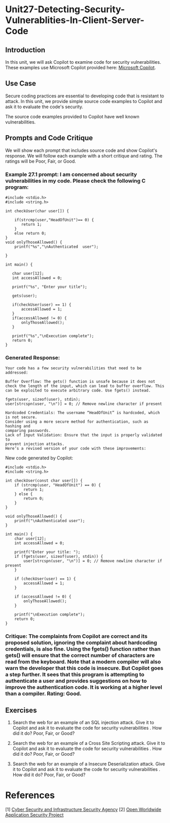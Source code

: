 #  Unit27-Detecting-Security-Vulnerablities-In-Client-Server-Code

## Introduction

In this unit, we will ask Copilot to examine code for security vulnerabilities.
These examples use Microsoft Copilot provided here: [Microsoft Copilot](https://copilot.microsoft.com/).

## Use Case

Secure coding practices are essential to developing code that is resistant to attack.
In this unit, we provide simple source code examples to Copilot and ask it to evaluate the code's security.

The source code examples provided to Copilot have well known vulnerabilities.

## Prompts and Code Critique

We will show each prompt that includes source code and show Copilot's response.  We will follow each example with a short critique and rating. The ratings will be Poor, Fair, or Good.

### Example 27.1 prompt: I am concerned about security vulnerabilities in my code. Please check the following C program:

```
#include <stdio.h>
#include <string.h>

int checkUser(char user[]) {

    if(strcmp(user,"HeadOfUnit")== 0) {
       return 1;
    }
    else return 0;
}
void onlyThoseAllowed() {
    printf("%s","\nAuthenticated  user");

}

int main() {

   char user[12];
   int accessAllowed = 0;

   printf("%s", "Enter your title");

   gets(user);

   if(checkUser(user) == 1) {
       accessAllowed = 1;
   }
   if(accessAllowed != 0) {
       onlyThoseAllowed();
   }

   printf("%s","\nExecution complete");
   return 0;
}
```

### Generated Response:

```
Your code has a few security vulnerabilities that need to be addressed:

Buffer Overflow: The gets() function is unsafe because it does not check the length of the input, which can lead to buffer overflow. This can be exploited to execute arbitrary code. Use fgets() instead.

fgets(user, sizeof(user), stdin);
user[strcspn(user, "\n")] = 0; // Remove newline character if present

Hardcoded Credentials: The username “HeadOfUnit” is hardcoded, which is not secure.
Consider using a more secure method for authentication, such as hashing and
comparing passwords.
Lack of Input Validation: Ensure that the input is properly validated to
prevent injection attacks.
Here’s a revised version of your code with these improvements:

```

New code generated by Copilot:

```
#include <stdio.h>
#include <string.h>

int checkUser(const char user[]) {
    if (strcmp(user, "HeadOfUnit") == 0) {
        return 1;
    } else {
        return 0;
    }
}

void onlyThoseAllowed() {
    printf("\nAuthenticated user");
}

int main() {
    char user[12];
    int accessAllowed = 0;

    printf("Enter your title: ");
    if (fgets(user, sizeof(user), stdin)) {
        user[strcspn(user, "\n")] = 0; // Remove newline character if present
    }

    if (checkUser(user) == 1) {
        accessAllowed = 1;
    }

    if (accessAllowed != 0) {
        onlyThoseAllowed();
    }

    printf("\nExecution complete");
    return 0;
}
```



### Critique: The complaints from Copilot are correct and its proposed solution, ignoring the complaint about hardcoding credentials, is also fine. Using the fgets() function rather than gets() will ensure that the correct number of characters are read from the keyboard. Note that a modern compiler will also warn the developer that this code is insecure. But Copilot goes a step further. It sees that this program is attempting to authenticate a user and provides suggestions on how to improve the authentication code. It is working at a higher level than a compiler. Rating: Good.


## Exercises

1. Search the web for an example of an SQL injection attack. Give it to Copilot and ask it to evaluate the code for security vulnerabilities . How did it do? Poor, Fair, or Good?

2. Search the web for an example of a Cross Site Scripting attack. Give it to Copilot and ask it to evaluate the code for security vulnerabilities . How did it do? Poor, Fair, or Good?

3. Search the web for an example of a Insecure Deserialization attack. Give it to Copilot and ask it to evaluate the code for security vulnerabilities . How did it do? Poor, Fair, or Good?

# References
[1] [Cyber Security and Infrastructure Security Agency](https://www.cisa.gov/known-exploited-vulnerabilities-catalog)
[2] [Open Worldwide Application Security Project](https://owasp.org/www-project-vulnerable-web-applications-directory/)
